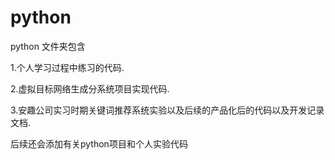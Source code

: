 # python
python 文件夹包含

1.个人学习过程中练习的代码.

2.虚拟目标网络生成分系统项目实现代码.

3.安趣公司实习时期关键词推荐系统实验以及后续的产品化后的代码以及开发记录文档.

后续还会添加有关python项目和个人实验代码
